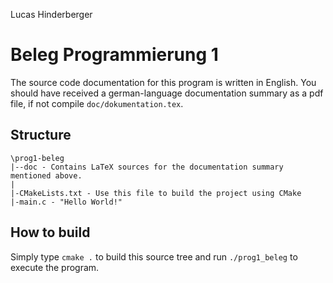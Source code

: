 Lucas Hinderberger
# Beleg Programmierung 1

The source code documentation for this program is written in English.
You should have received a german-language documentation summary as a pdf file, if not compile `doc/dokumentation.tex`.

## Structure
```
\prog1-beleg
|--doc - Contains LaTeX sources for the documentation summary mentioned above.
|
|-CMakeLists.txt - Use this file to build the project using CMake
|-main.c - "Hello World!"
```

## How to build
Simply type `cmake .` to build this source tree and run `./prog1_beleg` to execute the program.